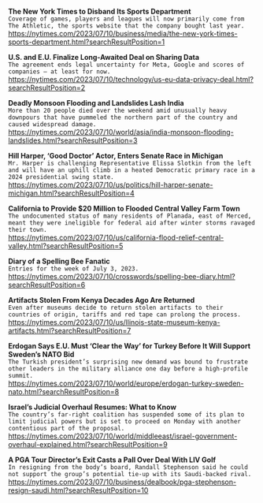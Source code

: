 **The New York Times to Disband Its Sports Department**\
`Coverage of games, players and leagues will now primarily come from The Athletic, the sports website that the company bought last year.`\
https://nytimes.com/2023/07/10/business/media/the-new-york-times-sports-department.html?searchResultPosition=1

**U.S. and E.U. Finalize Long-Awaited Deal on Sharing Data**\
`The agreement ends legal uncertainty for Meta, Google and scores of companies — at least for now.`\
https://nytimes.com/2023/07/10/technology/us-eu-data-privacy-deal.html?searchResultPosition=2

**Deadly Monsoon Flooding and Landslides Lash India**\
`More than 20 people died over the weekend amid unusually heavy downpours that have pummeled the northern part of the country and caused widespread damage.`\
https://nytimes.com/2023/07/10/world/asia/india-monsoon-flooding-landslides.html?searchResultPosition=3

**Hill Harper, ‘Good Doctor’ Actor, Enters Senate Race in Michigan**\
`Mr. Harper is challenging Representative Elissa Slotkin from the left and will have an uphill climb in a heated Democratic primary race in a 2024 presidential swing state.`\
https://nytimes.com/2023/07/10/us/politics/hill-harper-senate-michigan.html?searchResultPosition=4

**California to Provide $20 Million to Flooded Central Valley Farm Town**\
`The undocumented status of many residents of Planada, east of Merced, meant they were ineligible for federal aid after winter storms ravaged their town.`\
https://nytimes.com/2023/07/10/us/california-flood-relief-central-valley.html?searchResultPosition=5

**Diary of a Spelling Bee Fanatic**\
`Entries for the week of July 3, 2023.`\
https://nytimes.com/2023/07/10/crosswords/spelling-bee-diary.html?searchResultPosition=6

**Artifacts Stolen From Kenya Decades Ago Are Returned**\
`Even after museums decide to return stolen artifacts to their countries of origin, tariffs and red tape can prolong the process.`\
https://nytimes.com/2023/07/10/us/llinois-state-museum-kenya-artifacts.html?searchResultPosition=7

**Erdogan Says E.U. Must ‘Clear the Way’ for Turkey Before It Will Support Sweden’s NATO Bid**\
`The Turkish president’s surprising new demand was bound to frustrate other leaders in the military alliance one day before a high-profile summit.`\
https://nytimes.com/2023/07/10/world/europe/erdogan-turkey-sweden-nato.html?searchResultPosition=8

**Israel’s Judicial Overhaul Resumes: What to Know**\
`The country’s far-right coalition has suspended some of its plan to limit judicial powers but is set to proceed on Monday with another contentious part of the proposal.`\
https://nytimes.com/2023/07/10/world/middleeast/israel-government-overhaul-explained.html?searchResultPosition=9

**A PGA Tour Director’s Exit Casts a Pall Over Deal With LIV Golf**\
`In resigning from the body’s board, Randall Stephenson said he could not support the group’s potential tie-up with its Saudi-backed rival.`\
https://nytimes.com/2023/07/10/business/dealbook/pga-stephenson-resign-saudi.html?searchResultPosition=10

